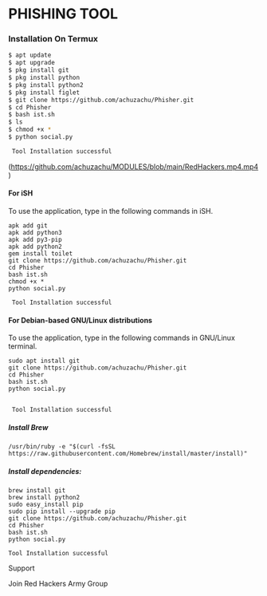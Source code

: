 # PHISHING TOOL

### Installation On Termux
 
 
```bash
$ apt update
$ apt upgrade
$ pkg install git
$ pkg install python
$ pkg install python2
$ pkg install figlet
$ git clone https://github.com/achuzachu/Phisher.git
$ cd Phisher
$ bash ist.sh
$ ls
$ chmod +x *
$ python social.py

 Tool Installation successful

```

</p>
  
(https://github.com/achuzachu/MODULES/blob/main/RedHackers.mp4.mp4)



#### For iSH
 
To use the application, type in the following commands in iSH.
```shell script
apk add git
apk add python3
apk add py3-pip
apk add python2
gem install toilet
git clone https://github.com/achuzachu/Phisher.git
cd Phisher
bash ist.sh
chmod +x *
python social.py

 Tool Installation successful

```

#### For Debian-based GNU/Linux distributions
 
To use the application, type in the following commands in GNU/Linux terminal.
```shell script
sudo apt install git
git clone https://github.com/achuzachu/Phisher.git
cd Phisher 
bash ist.sh
python social.py


 Tool Installation successful

```

##### Install Brew
 
```shell script
/usr/bin/ruby -e "$(curl -fsSL https://raw.githubusercontent.com/Homebrew/install/master/install)"
````
 
##### Install dependencies:
 
```shell script
brew install git
brew install python2
sudo easy_install pip
sudo pip install --upgrade pip
git clone https://github.com/achuzachu/Phisher.git
cd Phisher
bash ist.sh
python social.py

Tool Installation successful

```

Support

Join Red Hackers Army Group




